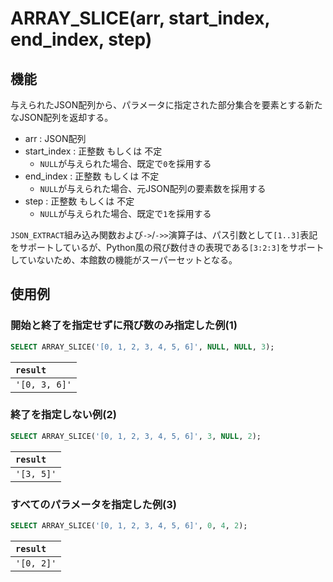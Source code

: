 # ARRAY_SLICE(arr, start_index, end_index, step)

## 機能

与えられたJSON配列から、パラメータに指定された部分集合を要素とする新たなJSON配列を返却する。

- arr : JSON配列
- start_index : 正整数 もしくは 不定
  - `NULL`が与えられた場合、既定で`0`を採用する
- end_index : 正整数 もしくは 不定
  - `NULL`が与えられた場合、元JSON配列の要素数を採用する
- step : 正整数 もしくは 不定
  - `NULL`が与えられた場合、既定で`1`を採用する

`JSON_EXTRACT`組み込み関数および`->`/`->>`演算子は、パス引数として`[1..3]`表記をサポートしているが、Python風の飛び数付きの表現である`[3:2:3]`をサポートしていないため、本館数の機能がスーパーセットとなる。

## 使用例

### 開始と終了を指定せずに飛び数のみ指定した例(1)

```SQL
SELECT ARRAY_SLICE('[0, 1, 2, 3, 4, 5, 6]', NULL, NULL, 3);
```

| `result` |
|:--|
| `'[0, 3, 6]'` |

### 終了を指定しない例(2)

```SQL
SELECT ARRAY_SLICE('[0, 1, 2, 3, 4, 5, 6]', 3, NULL, 2);
```

| `result` |
|:--|
| `'[3, 5]'` |

### すべてのパラメータを指定した例(3)

```SQL
SELECT ARRAY_SLICE('[0, 1, 2, 3, 4, 5, 6]', 0, 4, 2);
```

| `result` |
|:--|
| `'[0, 2]'` |
